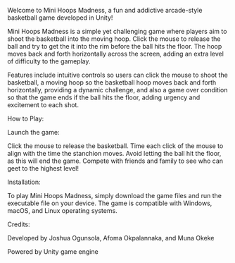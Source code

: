Welcome to Mini Hoops Madness, a fun and addictive arcade-style basketball game developed in Unity!


Mini Hoops Madness is a simple yet challenging game where players aim to shoot the basketball into the moving hoop. Click the mouse to release the ball and try to get the it into the rim before the ball hits the floor. The hoop moves back and forth horizontally across the screen, adding an extra level of difficulty to the gameplay.

Features include intuitive controls so users can click the mouse to shoot the basketball, a moving hoop so the basketball hoop moves back and forth horizontally, providing a dynamic challenge, and also a game over condition so that the game ends if the ball hits the floor, adding urgency and excitement to each shot.

How to Play:

Launch the game:

Click the mouse to release the basketball.
Time each click of the mouse to align with the time the stanchion moves.
Avoid letting the ball hit the floor, as this will end the game.
Compete with friends and family to see who can geet to the highest level!

Installation:

To play Mini Hoops Madness, simply download the game files and run the executable file on your device. The game is compatible with Windows, macOS, and Linux operating systems.

Credits:

Developed by Joshua Ogunsola, Afoma Okpalannaka, and Muna Okeke

Powered by Unity game engine

